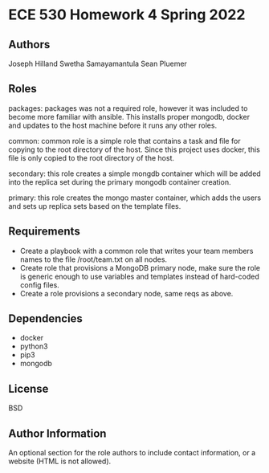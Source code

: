 

ECE 530 Homework 4 Spring 2022
=========

Authors
------------
Joseph Hilland
Swetha Samayamantula 
Sean Pluemer 


Roles
------------

packages: packages was not a required role, however it was included to become more familiar with ansible. This installs proper mongodb, docker and updates to the host machine before it runs any other roles.

common: common role is a simple role that contains a task and file for copying to the root directory of the host. Since this project uses docker, this file is only copied to the root directory of the host.

secondary: this role creates a simple mongdb container which will be added into the replica set during the primary mongodb container creation.

primary: this role creates the mongo master container, which adds the users and sets up replica sets based on the template files.


Requirements
------------
- Create a playbook with a common role that writes your team members names to the file /root/team.txt on all nodes.
- Create role that provisions a MongoDB primary node, make sure the role is generic enough to use variables and templates instead of hard-coded config files.
- Create a role provisions a secondary node, same reqs as above.



Dependencies
------------

- docker
- python3
- pip3
- mongodb

License
-------

BSD

Author Information
------------------

An optional section for the role authors to include contact information, or a website (HTML is not allowed).
